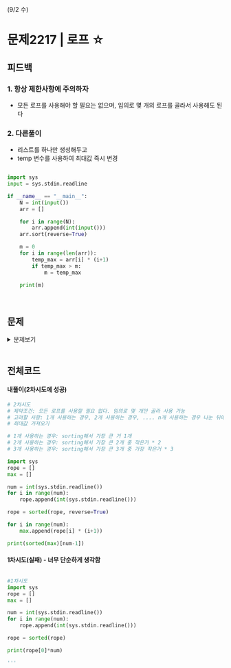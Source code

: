 (9/2 수)

# 문제2217 | 로프 ☆

## 피드백

### 1. 항상 제한사항에 주의하자
- 모든 로프를 사용해야 할 필요는 없으며, 임의로 몇 개의 로프를 골라서 사용해도 된다


### 2. 다른풀이
- 리스트를 하나만 생성해두고
- temp 변수를 사용하여 최대값 즉시 변경

```python

import sys
input = sys.stdin.readline

if __name__ == "__main__":
    N = int(input())
    arr = []

    for i in range(N):
        arr.append(int(input()))
    arr.sort(reverse=True)

    m = 0
    for i in range(len(arr)):
        temp_max = arr[i] * (i+1)
        if temp_max > m:
            m = temp_max

    print(m)


```

<br/>

## 문제
<details>
<summary> 문제보기 </summary>

N(1≤N≤100,000)개의 로프가 있다. 이 로프를 이용하여 이런 저런 물체를 들어올릴 수 있다. 각각의 로프는 그 굵기나 길이가 다르기 때문에 들 수 있는 물체의 중량이 서로 다를 수도 있다.<br/> 
<br/> 
하지만 여러 개의 로프를 병렬로 연결하면 각각의 로프에 걸리는 중량을 나눌 수 있다. k개의 로프를 사용하여 중량이 w인 물체를 들어올릴 때, 각각의 로프에는 모두 고르게 w/k 만큼의 중량이 걸리게 된다.<br/> 
<br/> 
각 로프들에 대한 정보가 주어졌을 때, 이 로프들을 이용하여 들어올릴 수 있는 물체의 최대 중량을 구해내는 프로그램을 작성하시오. 모든 로프를 사용해야 할 필요는 없으며, 임의로 몇 개의 로프를 골라서 사용해도 된다.<br/> 
<br/> 

## 입력
첫째 줄에 정수 N이 주어진다. 다음 N개의 줄에는 각 로프가 버틸 수 있는 최대 중량이 주어진다. 이 값은 10,000을 넘지 않는 자연수이다.
<br/> 

## 출력
첫째 줄에 답을 출력한다.
<br/> 

#### 입출력예시 <br/> 
<img src="https://user-images.githubusercontent.com/62331803/92003369-ea8b9d00-ed7b-11ea-928d-ac11ab01e450.png" width="50%">



</details>

<br/>


## 전체코드

#### 내풀이(2차시도에 성공)

```python
# 2차시도
# 제약조건: 모든 로프를 사용할 필요 없다. 임의로 몇 개만 골라 사용 가능
# 고려할 사항: 1개 사용하는 경우, 2개 사용하는 경우, .... n개 사용하는 경우 나눈 뒤에
# 최대값 가져오기

# 1개 사용하는 경우: sorting해서 가장 큰 거 1개
# 2개 사용하는 경우: sorting해서 가장 큰 2개 중 작은거 * 2
# 3개 사용하는 경우: sorting해서 가장 큰 3개 중 가장 작은거 * 3

import sys
rope = []
max = []

num = int(sys.stdin.readline())
for i in range(num):
    rope.append(int(sys.stdin.readline()))

rope = sorted(rope, reverse=True)

for i in range(num):
    max.append(rope[i] * (i+1))

print(sorted(max)[num-1])

```

#### 1차시도(실패) - 너무 단순하게 생각함
```python

#1차시도
import sys
rope = []
max = []

num = int(sys.stdin.readline())
for i in range(num):
    rope.append(int(sys.stdin.readline()))

rope = sorted(rope)

print(rope[0]*num)

'''

